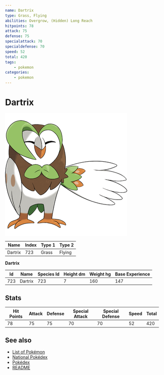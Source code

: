 ```yaml
---
name: Dartrix
type: Grass, Flying
abilities: Overgrow, (Hidden) Long Reach
hitpoints: 78
attack: 75
defense: 75
specialattack: 70
specialdefense: 70
speed: 52
total: 420
tags:
    - pokemon
categories:
    - pokemon
---
```


# Dartrix


![Dartrix](images/723.png)

| **Name** | **Index** | **Type 1** | **Type 2** |
|----|----|----|----|
| Dartrix | 723 | Grass | Flying  |

**Dartrix** 




| **Id** | **Name** | **Species Id** | **Height dm** | **Weight hg** | **Base Experience** |
|--------|----------|----------------|------------|------------|---------------------|
| 723 | Dartrix | 723 | 7 | 160 | 147 |



## Stats

| **Hit Points** | **Attack** | **Defense** | **Special Attack** | **Special Defense** | **Speed** | **Total** |
|----------------|------------|-------------|--------------------|---------------------|-----------|-----------|
| 78 | 75 | 75 | 70 | 70 | 52 | 420 |

## See also

- [List of Pokémon](../pokemon.md)
- [National Pokédex](../national_pokedex.md)
- [Pokédex](../pokedex.md)
- [README](../README.md)

